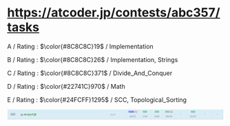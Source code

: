 # https://atcoder.jp/contests/abc357/tasks

A / Rating : $\color{#8C8C8C}19$ / Implementation

B / Rating : $\color{#8C8C8C}26$ / Implementation, Strings

C / Rating : $\color{#8C8C8C}371$ / Divide_And_Conquer

D / Rating : $\color{#22741C}970$ / Math

E / Rating : $\color{#24FCFF}1295$ / SCC, Topological_Sorting

![My Image](https://github.com/kss418/Atcoder/blob/main/ABC/Images/Standings/357.png)
